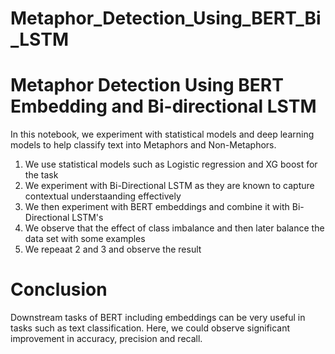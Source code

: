 # Metaphor_Detection_Using_BERT_Bi_LSTM
# Metaphor Detection Using BERT Embedding and Bi-directional LSTM
In this notebook, we experiment with statistical models and deep learning models to help classify text into Metaphors and Non-Metaphors.
1) We use statistical models such as Logistic regression and XG boost for the task
2) We experiment with Bi-Directional LSTM as they are known to capture contextual understaanding effectively
3) We then experiment with BERT embeddings and combine it with Bi-Directional LSTM's
4) We observe that the effect of class imbalance and then later balance the data set with some examples
5) We repeaat 2 and 3 and observe the result
# Conclusion
Downstream tasks of BERT including embeddings can be very useful in tasks such as text classification. Here, we could observe significant improvement in accuracy, precision and recall.

